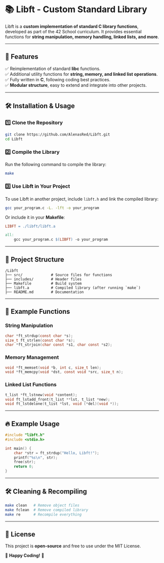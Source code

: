 # 📚 Libft - Custom Standard Library

Libft is a **custom implementation of standard C library functions**, developed as part of the 42 School curriculum. It provides essential functions for **string manipulation, memory handling, linked lists, and more**.

---

## 🚀 Features
✅ Reimplementation of standard **libc** functions.  
✅ Additional utility functions for **string, memory, and linked list operations**.  
✅ Fully written in **C**, following coding best practices.  
✅ **Modular structure**, easy to extend and integrate into other projects.  

---

## 🛠 Installation & Usage

### 1️⃣ Clone the Repository
```sh
git clone https://github.com/AlenasRed/Libft.git
cd Libft
```

### 2️⃣ Compile the Library
Run the following command to compile the library:
```sh
make
```

### 3️⃣ Use Libft in Your Project
To use Libft in another project, include `libft.h` and link the compiled library:
```sh
gcc your_program.c -L. -lft -o your_program
```

Or include it in your **Makefile**:
```makefile
LIBFT = ./libft/libft.a

all:
	gcc your_program.c $(LIBFT) -o your_program
```

---

## 📂 Project Structure
```
/Libft
├── src/             # Source files for functions
├── includes/        # Header files
├── Makefile         # Build system
├── libft.a          # Compiled library (after running `make`)
├── README.md        # Documentation
```

---

## 📌 Example Functions
### String Manipulation
```c
char *ft_strdup(const char *s);
size_t ft_strlen(const char *s);
char *ft_strjoin(char const *s1, char const *s2);
```

### Memory Management
```c
void *ft_memset(void *b, int c, size_t len);
void *ft_memcpy(void *dst, const void *src, size_t n);
```

### Linked List Functions
```c
t_list *ft_lstnew(void *content);
void ft_lstadd_front(t_list **lst, t_list *new);
void ft_lstdelone(t_list *lst, void (*del)(void *));
```

---

## 🔥 Example Usage
```c
#include "libft.h"
#include <stdio.h>

int main() {
    char *str = ft_strdup("Hello, Libft!");
    printf("%s\n", str);
    free(str);
    return 0;
}
```

---

## 🛠 Cleaning & Recompiling
```sh
make clean   # Remove object files
make fclean  # Remove compiled library
make re      # Recompile everything
```

---

## 📜 License
This project is **open-source** and free to use under the MIT License.

🎉 **Happy Coding!** 🚀


